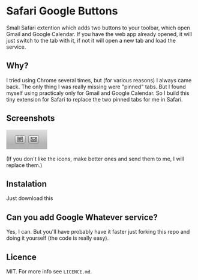 # Safari Google Buttons

Small Safari extention which adds two buttons to your toolbar, which open Gmail and Google Calendar. If you have the web app already opened, it will just switch to the tab with it, if not it will open a new tab and load the service.

## Why?

I tried using Chrome several times, but (for various reasons) I always came back. The only thing I was really missing were "pinned" tabs. But I found myself using practicaly only for Gmail and Google Calendar. So I build this tiny extension for Safari to replace the two pinned tabs for me in Safari.

## Screenshots

![Screenshots](/screenshot.png)

(If you don't like the icons, make better ones and send them to me, I will replace them.)

## Instalation

Just download this

## Can you add Google Whatever service?

Yes, I can. But you'll have probably have it faster just forking this repo and doing it yourself (the code is really easy).

## Licence

MIT. For more info see `LICENCE.md`.

